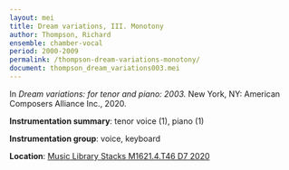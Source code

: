 ```yaml
---
layout: mei
title: Dream variations, III. Monotony
author: Thompson, Richard
ensemble: chamber-vocal
period: 2000-2009
permalink: /thompson-dream-variations-monotony/
document: thompson_dream_variations003.mei
---
```


In *Dream variations: for tenor and piano: 2003.* New York, NY: American Composers Alliance Inc., 2020.

**Instrumentation summary**: tenor voice (1), piano (1)

**Instrumentation group**: voice, keyboard

**Location**: <a href="https://tufts.primo.exlibrisgroup.com/permalink/01TUN_INST/1kc9gia/alma991018728135803851" target="_blank">Music Library Stacks M1621.4.T46 D7 2020</a>
